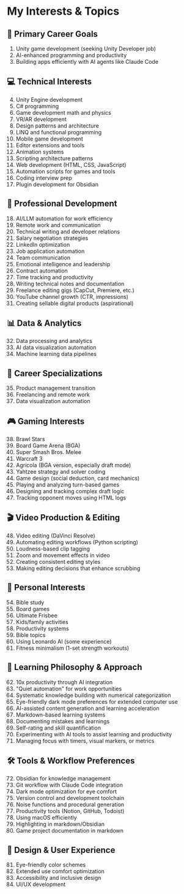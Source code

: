 # My Interests & Topics

  ## 🎯 Primary Career Goals
  1. Unity game development (seeking Unity Developer 
  job)
  2. AI-enhanced programming and productivity
  3. Building apps efficiently with AI agents like 
  Claude Code

  ## 💻 Technical Interests
  4. Unity Engine development
  5. C# programming
  6. Game development math and physics
  7. VR/AR development
  8. Design patterns and architecture
  9. LINQ and functional programming
  10. Mobile game development
  11. Editor extensions and tools
  12. Animation systems
  13. Scripting architecture patterns
  14. Web development (HTML, CSS, JavaScript)
  15. Automation scripts for games and tools
  16. Coding interview prep
  17. Plugin development for Obsidian

  ## 🚀 Professional Development
  18. AI/LLM automation for work efficiency
  19. Remote work and communication
  20. Technical writing and developer relations
  21. Salary negotiation strategies
  22. LinkedIn optimization
  23. Job application automation
  24. Team communication
  25. Emotional intelligence and leadership
  26. Contract automation
  27. Time tracking and productivity
  28. Writing technical notes and documentation
  29. Freelance editing gigs (CapCut, Premiere, etc.)
  30. YouTube channel growth (CTR, impressions)
  31. Creating sellable digital products (aspirational)

  ## 📊 Data & Analytics
  32. Data processing and analytics
  33. AI data visualization automation
  34. Machine learning data pipelines

  ## 💼 Career Specializations
  35. Product management transition
  36. Freelancing and remote work
  37. Data visualization automation

  ## 🎮 Gaming Interests
  38. Brawl Stars
  39. Board Game Arena (BGA)
  40. Super Smash Bros. Melee
  41. Warcraft 3
  42. Agricola (BGA version, especially draft mode)
  43. Yahtzee strategy and solver coding
  44. Game design (social deduction, card mechanics)
  45. Playing and analyzing turn-based games
  46. Designing and tracking complex draft logic
  47. Tracking opponent moves using HTML logs

  ## 🎬 Video Production & Editing
  48. Video editing (DaVinci Resolve)
  49. Automating editing workflows (Python scripting)
  50. Loudness-based clip tagging
  51. Zoom and movement effects in video
  52. Creating consistent editing styles
  53. Making editing decisions that enhance scrubbing

  ## 🎲 Personal Interests
  54. Bible study
  55. Board games
  56. Ultimate Frisbee
  57. Kids/family activities
  58. Productivity systems
  59. Bible topics
  60. Using Leonardo AI (some experience)
  61. Fitness minimalism (1-set strength workouts)

  ## 🧠 Learning Philosophy & Approach
  62. 10x productivity through AI integration
  63. "Quiet automation" for work opportunities
  64. Systematic knowledge building with numerical 
  categorization
  65. Eye-friendly dark mode preferences for extended 
  computer use
  66. AI-assisted content generation and learning 
  acceleration
  67. Markdown-based learning systems
  68. Documenting mistakes and learnings
  69. Self-rating and skill quantification
  70. Experimenting with AI tools to assist learning and
   productivity
  71. Managing focus with timers, visual markers, or 
  metrics

  ## 🛠️ Tools & Workflow Preferences
  72. Obsidian for knowledge management
  73. Git workflow with Claude Code integration
  74. Dark mode optimization for eye comfort
  75. Version control and development toolchain
  76. Noise functions and procedural generation
  77. Productivity tools (Notion, GitHub, Todoist)
  78. Using macOS efficiently
  79. Highlighting in markdown/Obsidian
  80. Game project documentation in markdown

  ## 🎨 Design & User Experience
  81. Eye-friendly color schemes
  82. Extended use comfort optimization
  83. Accessibility and inclusive design
  84. UI/UX development